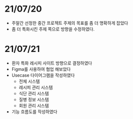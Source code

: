 # 21/07/20
- 주말간 선정한 중간 프로젝트 주제의 목표를 좀 더 명확하게 잡았다  
- 좀 더 특화시킨 주제 쪽으로 방향을 수정하였다.

# 21/07/21
- 환자 특화 레시피 사이트 방향으로 결정하였다
- Figma를 사용하여 협업 해보았다
- Usecase 다이어그램을 작성하였다
    - 전체 시스템
    - 레시피 관리 시스템
    - 식단 관리 시스템
    - 질병 정보 시스템 
    - 회원 관리 시스템 
- 기능 흐름도를 작성하였다

